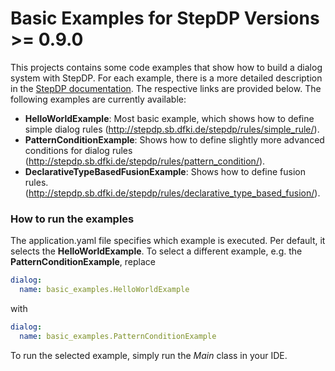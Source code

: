 # Basic Examples for StepDP Versions >= 0.9.0

This projects contains some code examples that show how to build a dialog system with StepDP. For each example, there is a more detailed description in the [StepDP documentation](http://stepdp.sb.dfki.de). The respective links are provided below. The following examples are currently available:

- **HelloWorldExample**: Most basic example, which shows how to define simple dialog rules (<http://stepdp.sb.dfki.de/stepdp/rules/simple_rule/>).
- **PatternConditionExample**: Shows how to define slightly more advanced conditions for dialog rules (<http://stepdp.sb.dfki.de/stepdp/rules/pattern_condition/>).
- **DeclarativeTypeBasedFusionExample**: Shows how to define fusion rules. (<http://stepdp.sb.dfki.de/stepdp/rules/declarative_type_based_fusion/>).

### How to run the examples

The application.yaml file specifies which example is executed. Per default, it selects the **HelloWorldExample**. To select a different example, e.g. the **PatternConditionExample**, replace

``` yaml
dialog:
  name: basic_examples.HelloWorldExample
```
with

``` yaml
dialog:
  name: basic_examples.PatternConditionExample
```

To run the selected example, simply run the *Main* class in your IDE.